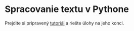# Spracovanie textu v Pythone

Prejdite si pripravený [tutoriál](07_nlp.ipynb) a riešte úlohy na jeho konci. 